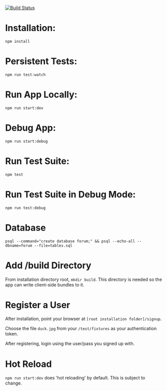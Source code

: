 [![Build Status](https://travis-ci.org/twinlabs/forum.svg?branch=master)](https://travis-ci.org/twinlabs/forum)

Installation:
=============
`npm install`

Persistent Tests:
=================
`npm run test:watch`

Run App Locally:
================
`npm run start:dev`

Debug App:
==========
`npm run start:debug`

Run Test Suite:
===============
`npm test`

Run Test Suite in Debug Mode:
=============================
`npm run test:debug`

Database
========

```
psql --command="create database forum;" && psql --echo-all --dbname=forum --file=tables.sql
```

Add /build Directory
====================
From installation directory root, `mkdir build`. This directory is needed so the app can write client-side bundles to it.

Register a User
===============
After installation, point your browser at `[root installation folder]/signup`.

Choose the file `duck.jpg` from your `/test/fixtures` as your authentication token.

After registering, login using the user/pass you signed up with.

Hot Reload
==========
`npm run start:dev` does 'hot reloading' by default. This is subject to change.
